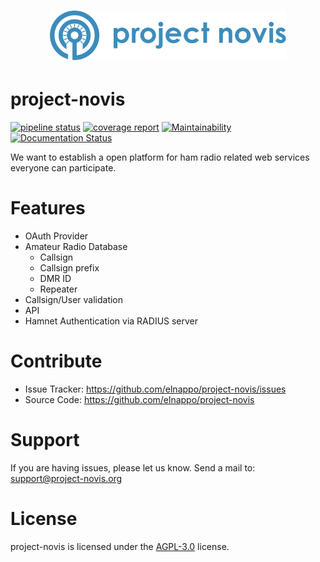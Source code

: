 <h1 align=center>
<img src="logo/logotype_blue.svg" width=75%>
</h1>

# project-novis
[![pipeline status](https://gitlab.com/elnappo/project-novis/badges/master/pipeline.svg)](https://gitlab.com/elnappo/project-novis/commits/master)
[![coverage report](https://gitlab.com/elnappo/project-novis/badges/master/coverage.svg)](https://gitlab.com/elnappo/project-novis/commits/master)
[![Maintainability](https://api.codeclimate.com/v1/badges/76a238deddd1a065b504/maintainability)](https://codeclimate.com/github/elnappo/project-novis/maintainability)
[![Documentation Status](https://readthedocs.org/projects/project-novis/badge/?version=latest)](https://project-novis.readthedocs.io/en/latest/?badge=latest)

We want to establish a open platform for ham radio related web services everyone can participate.

# Features

- OAuth Provider
- Amateur Radio Database
   - Callsign
   - Callsign prefix
   - DMR ID
   - Repeater
- Callsign/User validation
- API
- Hamnet Authentication via RADIUS server

# Contribute

- Issue Tracker: https://github.com/elnappo/project-novis/issues
- Source Code: https://github.com/elnappo/project-novis

# Support

If you are having issues, please let us know.
Send a mail to: support@project-novis.org

# License

project-novis is licensed under the [AGPL-3.0](https://www.gnu.org/licenses/agpl-3.0.en.html) license.
